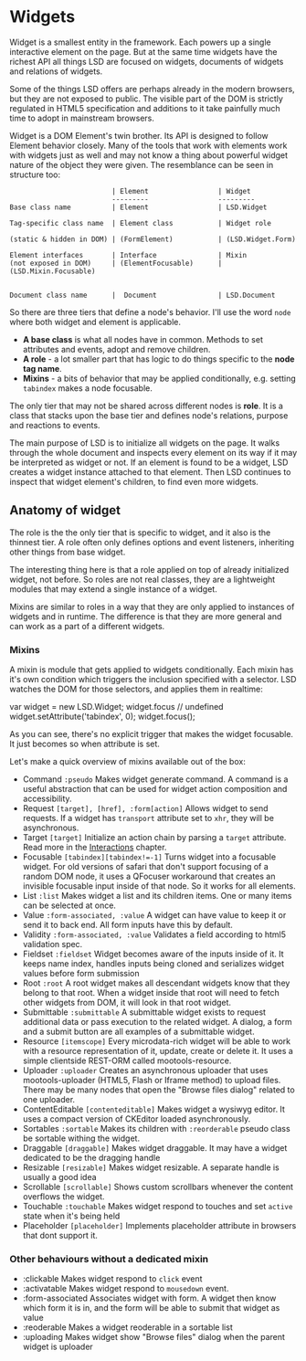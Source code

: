 # Widgets

Widget is a smallest entity in the framework. Each powers up a single interactive element on the page. But at the same time widgets have the richest API all things LSD are focused on widgets, documents of widgets and relations of widgets.

Some of the things LSD offers are perhaps already in the modern browsers, but they are not exposed to public. The visible part of the DOM is strictly regulated in HTML5 specification and additions to it take painfully much time to adopt in mainstream browsers.

Widget is a DOM Element's twin brother. Its API is designed to follow Element behavior closely. Many of the tools that work with elements work with widgets just as well and may not know a thing about powerful widget nature of the  object they were given. The resemblance can be seen in structure too:
                                                                                       
                             | Element                 | Widget                  
                             ---------                 ---------
    Base class name          | Element                 | LSD.Widget              
                             
    Tag-specific class name  | Element class           | Widget role             
                             
    (static & hidden in DOM) | (FormElement)           | (LSD.Widget.Form)       
                             
    Element interfaces       | Interface               | Mixin                   
    (not exposed in DOM)     | (ElementFocusable)      | (LSD.Mixin.Focusable)   
                             
                             
    Document class name      |  Document               | LSD.Document            
                             


So there are three tiers that define a node's behavior. I'll use the word `node` where both widget and element is applicable.

  * **A base class** is what all nodes have in common. Methods to set attributes and events, adopt and remove children.
  * **A role** - a lot smaller part that has logic to do things specific to the **node tag name**.
  * **Mixins** - a bits of behavior that may be applied conditionally, e.g. setting `tabindex` makes a node focusable. 

The only tier that may not be shared across different nodes is **role**. It is a class that stacks upon the base tier and defines node's relations, purpose and reactions to events. 

The main purpose of LSD is to initialize all widgets on the page. It walks through the whole document and inspects every element on its way if it may be interpreted as widget or not. If an element is found to be a widget, LSD creates a widget instance attached to that element. Then LSD continues to inspect that widget element's children, to find even more widgets.

## Anatomy of widget

The role is the the only tier that is specific to widget, and it also is the thinnest tier. A role often only defines options and event listeners, inheriting other things from base widget.

The interesting thing here is that a role applied on top of already initialized widget, not before. So roles are not real classes, they are a lightweight modules that may extend a single instance of a widget.

Mixins are similar to roles in a way that they are only applied to instances of widgets and in runtime. The difference is that they are more general and can work as a part of a different widgets.


### Mixins

A mixin is module that gets applied to widgets conditionally. Each mixin has it's own condition which triggers the inclusion specified with a selector. LSD watches the DOM for those selectors, and applies them in realtime:

  var widget = new LSD.Widget;
  widget.focus // undefined
  widget.setAttribute('tabindex', 0);
  widget.focus();

As you can see, there's no explicit trigger that makes the widget focusable. It just becomes so when attribute is set.  
  
Let's make a quick overview of mixins available out of the box:

  * Command `:pseudo`
    Makes widget generate command. A command is a useful abstraction that can be used for widget action composition and accessibility.
  * Request `[target], [href], :form[action]`
    Allows widget to send requests. If a widget has `transport` attribute set to `xhr`, they will be asynchronous.
  * Target `[target]`
    Initialize an action chain by parsing a `target` attribute. Read more in the [Interactions](Interactions) chapter.
  * Focusable `[tabindex][tabindex!=-1]`
    Turns widget into a focusable widget. For old versions of safari that don't support focusing of a random DOM node, it uses a QFocuser workaround that creates an invisible focusable input inside of that node. So it works for all elements. 
  * List `:list`
    Makes widget a list and its children items. One or many items can be selected at once.
  * Value `:form-associated, :value`
    A widget can have value to keep it or send it to back end. All form inputs have this by default.  
  * Validity `:form-associated, :value`
    Validates a field according to html5 validation spec. 
  * Fieldset `:fieldset`
    Widget becomes aware of the inputs inside of it. It keeps name index, handles inputs being cloned and serializes widget values before form submission 
  * Root `:root`
    A root widget makes all descendant widgets know that they belong to that root. When a widget inside that root will need to fetch other widgets from DOM, it will look in that root widget.
  * Submittable `:submittable`
    A submittable widget exists to request additional data or pass execution to the related widget. A dialog, a form and a submit button are all examples of a submittable widget.
  * Resource `[itemscope]`
    Every microdata-rich widget will be able to work with a resource representation of it, update, create or delete it. It uses a simple clientside REST-ORM called mootools-resource.
  * Uploader `:uploader`
    Creates an asynchronous uploader that uses mootools-uploader (HTML5, Flash or Iframe method) to upload files. There may be many nodes that open the "Browse files dialog" related to one uploader.
  * ContentEditable `[contenteditable]`
    Makes widget a wysiwyg editor. It uses a compact version of CKEditor loaded asynchronously.
  * Sortables `:sortable`
    Makes its children with `:reorderable` pseudo class be sortable withing the widget.
  * Draggable `[draggable]`
    Makes widget draggable. It may have a widget dedicated to be the dragging handle
  * Resizable `[resizable]`
    Makes widget resizable. A separate handle is usually a good idea
  * Scrollable `[scrollable]`
    Shows custom scrollbars whenever the content overflows the widget. 
  * Touchable `:touchable`
    Makes widget respond to touches and set `active` state when it's being held
  * Placeholder `[placeholder]`
    Implements placeholder attribute in browsers that dont support it.
    
### Other behaviours without a dedicated mixin

  * :clickable
    Makes widget respond to `click` event
  * :activatable
    Makes widget respond to `mousedown` event.
  * :form-associated
    Associates widget with form. A widget then know which form it is in, and the form will be able to submit that widget as value
  * :reoderable
    Makes a widget reoderable in a sortable list
  * :uploading
    Makes widget show "Browse files" dialog when the parent widget is uploader